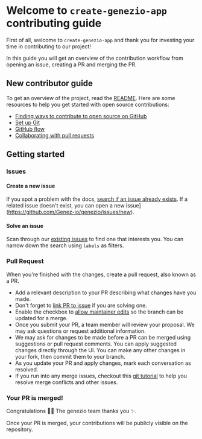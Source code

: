 # Welcome to `create-genezio-app` contributing guide

First of all, welcome to `create-genezio-app` and thank you for investing your time in contributing to our project!

In this guide you will get an overview of the contribution workflow from opening an issue, creating a PR and merging the PR.

## New contributor guide

To get an overview of the project, read the [README](README.md). Here are some resources to help you get started with open source contributions:

- [Finding ways to contribute to open source on GitHub](https://docs.github.com/en/get-started/exploring-projects-on-github/finding-ways-to-contribute-to-open-source-on-github)
- [Set up Git](https://docs.github.com/en/get-started/quickstart/set-up-git)
- [GitHub flow](https://docs.github.com/en/get-started/quickstart/github-flow)
- [Collaborating with pull requests](https://docs.github.com/en/github/collaborating-with-pull-requests)

## Getting started

### Issues

#### Create a new issue

If you spot a problem with the docs, [search if an issue already exists](https://docs.github.com/en/github/searching-for-information-on-github/searching-on-github/searching-issues-and-pull-requests#search-by-the-title-body-or-comments). If a related issue doesn't exist, you can open a new issue](https://github.com/Genez-io/genezio/issues/new).

#### Solve an issue

Scan through our [existing issues](https://github.com/Genez-io/genezio/issues) to find one that interests you. You can narrow down the search using `labels` as filters.

### Pull Request

When you're finished with the changes, create a pull request, also known as a PR.

- Add a relevant description to your PR describing what changes have you made.
- Don't forget to [link PR to issue](https://docs.github.com/en/issues/tracking-your-work-with-issues/linking-a-pull-request-to-an-issue) if you are solving one.
- Enable the checkbox to [allow maintainer edits](https://docs.github.com/en/github/collaborating-with-issues-and-pull-requests/allowing-changes-to-a-pull-request-branch-created-from-a-fork) so the branch can be updated for a merge.
- Once you submit your PR, a team member will review your proposal. We may ask questions or request additional information.
- We may ask for changes to be made before a PR can be merged using suggestions or pull request comments. You can apply suggested changes directly through the UI. You can make any other changes in your fork, then commit them to your branch.
- As you update your PR and apply changes, mark each conversation as resolved.
- If you run into any merge issues, checkout this [git tutorial](https://github.com/skills/resolve-merge-conflicts) to help you resolve merge conflicts and other issues.

### Your PR is merged!

Congratulations :tada::tada: The genezio team thanks you :sparkles:.

Once your PR is merged, your contributions will be publicly visible on the repository.

